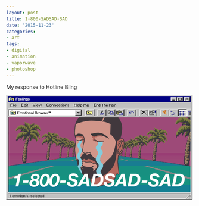 ```yaml
---
layout: post
title: 1-800-SADSAD-SAD
date: '2015-11-23'
categories:
- art
tags:
- digital
- animation
- vaporwave
- photoshop
---
```


My response to Hotline Bling

 ![](/tumblr_files/tumblr_ny9oxtR3BI1r8gweso1_500.gif)  
